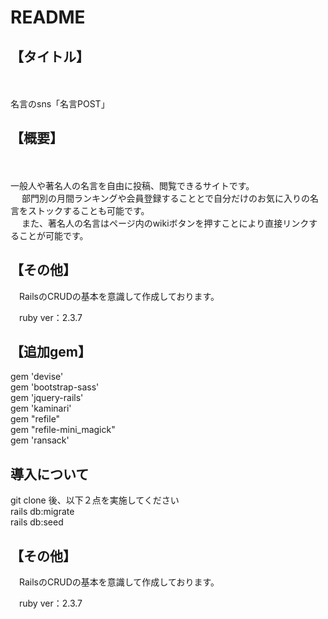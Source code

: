 # README

<h2>【タイトル】</h2>
　<p>名言のsns「名言POST」</p>

<h2>【概要】</h2>
　<p>一般人や著名人の名言を自由に投稿、閲覧できるサイトです。<br>
  　 部門別の月間ランキングや会員登録することとで自分だけのお気に入りの名言をストックすることも可能です。</br>
　   また、著名人の名言はページ内のwikiボタンを押すことにより直接リンクすることが可能です。</p>

<h2>【その他】</h2>
<p>　RailsのCRUDの基本を意識して作成しております。</p>
 
<p>　ruby ver：2.3.7</p>

<h2>【追加gem】</h2>
	<p>gem 'devise'<br>
		gem 'bootstrap-sass'<br>
		gem 'jquery-rails'<br>
		gem 'kaminari'<br>
		gem "refile"<br>
		gem "refile-mini_magick"<br>
		gem 'ransack'<br></p>

<h2>導入について</h2>
	<p>git clone 後、以下２点を実施してください<br>
	   rails db:migrate<br>
	   rails db:seed</p>
<h2>【その他】</h2>
<p>　RailsのCRUDの基本を意識して作成しております。</p>
 
<p>　ruby ver：2.3.7</p>
